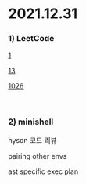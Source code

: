 # 2021.12.31
### 1) LeetCode
[1](https://leetcode.com/problems/two-sum/) 

[13](https://leetcode.com/problems/roman-to-integer/)

[1026](https://leetcode.com/problems/maximum-difference-between-node-and-ancestor/)

<br/>

### 2) minishell
hyson 코드 리뷰

pairing other envs

ast specific exec plan

